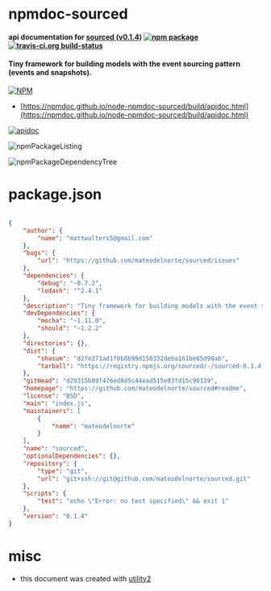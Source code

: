 # npmdoc-sourced

#### api documentation for  [sourced (v0.1.4)](https://github.com/mateodelnorte/sourced#readme)  [![npm package](https://img.shields.io/npm/v/npmdoc-sourced.svg?style=flat-square)](https://www.npmjs.org/package/npmdoc-sourced) [![travis-ci.org build-status](https://api.travis-ci.org/npmdoc/node-npmdoc-sourced.svg)](https://travis-ci.org/npmdoc/node-npmdoc-sourced)

#### Tiny framework for building models with the event sourcing  pattern (events and snapshots).

[![NPM](https://nodei.co/npm/sourced.png?downloads=true&downloadRank=true&stars=true)](https://www.npmjs.com/package/sourced)

- [https://npmdoc.github.io/node-npmdoc-sourced/build/apidoc.html](https://npmdoc.github.io/node-npmdoc-sourced/build/apidoc.html)

[![apidoc](https://npmdoc.github.io/node-npmdoc-sourced/build/screenCapture.buildCi.browser.%252Ftmp%252Fbuild%252Fapidoc.html.png)](https://npmdoc.github.io/node-npmdoc-sourced/build/apidoc.html)

![npmPackageListing](https://npmdoc.github.io/node-npmdoc-sourced/build/screenCapture.npmPackageListing.svg)

![npmPackageDependencyTree](https://npmdoc.github.io/node-npmdoc-sourced/build/screenCapture.npmPackageDependencyTree.svg)



# package.json

```json

{
    "author": {
        "name": "mattwalters5@gmail.com"
    },
    "bugs": {
        "url": "https://github.com/mateodelnorte/sourced/issues"
    },
    "dependencies": {
        "debug": "~0.7.2",
        "lodash": "^2.4.1"
    },
    "description": "Tiny framework for building models with the event sourcing  pattern (events and snapshots).",
    "devDependencies": {
        "mocha": "~1.11.0",
        "should": "~1.2.2"
    },
    "directories": {},
    "dist": {
        "shasum": "d2fe271ad1f0b8b99d150332deba161be85d98ab",
        "tarball": "https://registry.npmjs.org/sourced/-/sourced-0.1.4.tgz"
    },
    "gitHead": "d29315b89f476ed8d5c44ead515e03fd15c90139",
    "homepage": "https://github.com/mateodelnorte/sourced#readme",
    "license": "BSD",
    "main": "index.js",
    "maintainers": [
        {
            "name": "mateodelnorte"
        }
    ],
    "name": "sourced",
    "optionalDependencies": {},
    "repository": {
        "type": "git",
        "url": "git+ssh://git@github.com/mateodelnorte/sourced.git"
    },
    "scripts": {
        "test": "echo \"Error: no test specified\" && exit 1"
    },
    "version": "0.1.4"
}
```



# misc
- this document was created with [utility2](https://github.com/kaizhu256/node-utility2)
